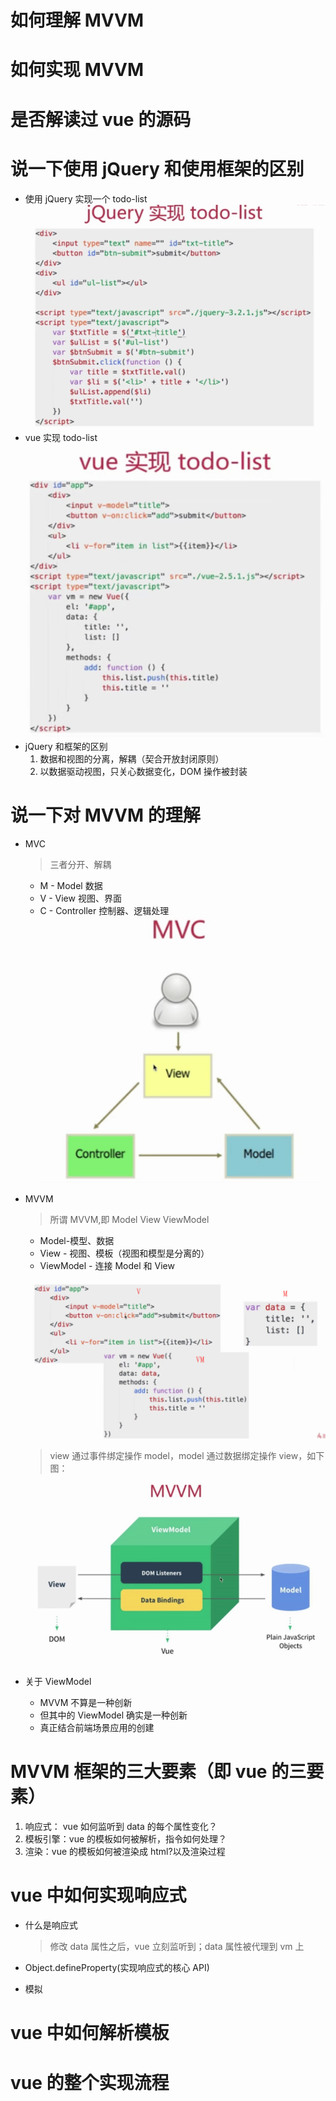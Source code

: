 # 如何理解 MVVM

# 如何实现 MVVM

# 是否解读过 vue 的源码

# 说一下使用 jQuery 和使用框架的区别

- 使用 jQuery 实现一个 todo-list
  ![jQuery 实现一个 todo-list](./images/todolist01.png)
- vue 实现 todo-list
  ![vue 实现一个 todo-list](./images/todolist02.png)
- jQuery 和框架的区别
  1. 数据和视图的分离，解耦（契合开放封闭原则）
  2. 以数据驱动视图，只关心数据变化，DOM 操作被封装

# 说一下对 MVVM 的理解

- MVC
  > 三者分开、解耦
  - M - Model 数据
  - V - View 视图、界面
  - C - Controller 控制器、逻辑处理
    ![MVC](./images/MVC.png)
- MVVM

  > 所谓 MVVM,即 Model View ViewModel

  - Model-模型、数据
  - View - 视图、模板（视图和模型是分离的）
  - ViewModel - 连接 Model 和 View

  ![MVC](./images/mvvm01.png)

  > view 通过事件绑定操作 model，model 通过数据绑定操作 view，如下图：

  ![MVC](./images/mvvm02.png)

- 关于 ViewModel
  - MVVM 不算是一种创新
  - 但其中的 ViewModel 确实是一种创新
  - 真正结合前端场景应用的创建

# MVVM 框架的三大要素（即 vue 的三要素）

1. 响应式： vue 如何监听到 data 的每个属性变化？
2. 模板引擎：vue 的模板如何被解析，指令如何处理？
3. 渲染：vue 的模板如何被渲染成 html?以及渲染过程

# vue 中如何实现响应式

- 什么是响应式

  > 修改 data 属性之后，vue 立刻监听到；data 属性被代理到 vm 上

- Object.defineProperty(实现响应式的核心 API)
- 模拟

# vue 中如何解析模板

# vue 的整个实现流程
